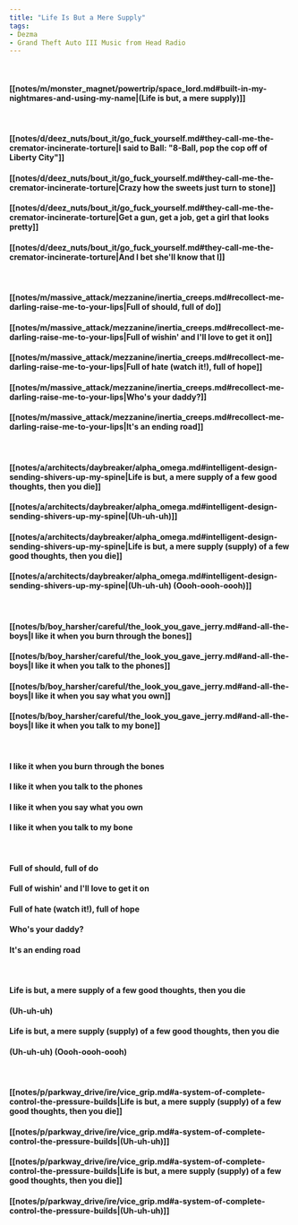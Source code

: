 ```yaml
---
title: "Life Is But a Mere Supply"
tags:
- Dezma
- Grand Theft Auto III Music from Head Radio
---
```

&nbsp;
#### [[notes/m/monster_magnet/powertrip/space_lord.md#built-in-my-nightmares-and-using-my-name|(Life is but, a mere supply)]]
&nbsp;
#### [[notes/d/deez_nuts/bout_it/go_fuck_yourself.md#they-call-me-the-cremator-incinerate-torture|I said to Ball: "8-Ball, pop the cop off of Liberty City"]]
#### [[notes/d/deez_nuts/bout_it/go_fuck_yourself.md#they-call-me-the-cremator-incinerate-torture|Crazy how the sweets just turn to stone]]
#### [[notes/d/deez_nuts/bout_it/go_fuck_yourself.md#they-call-me-the-cremator-incinerate-torture|Get a gun, get a job, get a girl that looks pretty]]
#### [[notes/d/deez_nuts/bout_it/go_fuck_yourself.md#they-call-me-the-cremator-incinerate-torture|And I bet she'll know that I]]
&nbsp;
#### [[notes/m/massive_attack/mezzanine/inertia_creeps.md#recollect-me-darling-raise-me-to-your-lips|Full of should, full of do]]
#### [[notes/m/massive_attack/mezzanine/inertia_creeps.md#recollect-me-darling-raise-me-to-your-lips|Full of wishin' and I'll love to get it on]]
#### [[notes/m/massive_attack/mezzanine/inertia_creeps.md#recollect-me-darling-raise-me-to-your-lips|Full of hate (watch it!), full of hope]]
#### [[notes/m/massive_attack/mezzanine/inertia_creeps.md#recollect-me-darling-raise-me-to-your-lips|Who's your daddy?]]
#### [[notes/m/massive_attack/mezzanine/inertia_creeps.md#recollect-me-darling-raise-me-to-your-lips|It's an ending road]]
&nbsp;
#### [[notes/a/architects/daybreaker/alpha_omega.md#intelligent-design-sending-shivers-up-my-spine|Life is but, a mere supply of a few good thoughts, then you die]]
#### [[notes/a/architects/daybreaker/alpha_omega.md#intelligent-design-sending-shivers-up-my-spine|(Uh-uh-uh)]]
#### [[notes/a/architects/daybreaker/alpha_omega.md#intelligent-design-sending-shivers-up-my-spine|Life is but, a mere supply (supply) of a few good thoughts, then you die]]
#### [[notes/a/architects/daybreaker/alpha_omega.md#intelligent-design-sending-shivers-up-my-spine|(Uh-uh-uh) (Oooh-oooh-oooh)]]
&nbsp;
#### [[notes/b/boy_harsher/careful/the_look_you_gave_jerry.md#and-all-the-boys|I like it when you burn through the bones]]
#### [[notes/b/boy_harsher/careful/the_look_you_gave_jerry.md#and-all-the-boys|I like it when you talk to the phones]]
#### [[notes/b/boy_harsher/careful/the_look_you_gave_jerry.md#and-all-the-boys|I like it when you say what you own]]
#### [[notes/b/boy_harsher/careful/the_look_you_gave_jerry.md#and-all-the-boys|I like it when you talk to my bone]]
&nbsp;
#### I like it when you burn through the bones
#### I like it when you talk to the phones
#### I like it when you say what you own
#### I like it when you talk to my bone
&nbsp;
#### Full of should, full of do
#### Full of wishin' and I'll love to get it on
#### Full of hate (watch it!), full of hope
#### Who's your daddy?
#### It's an ending road
&nbsp;
#### Life is but, a mere supply of a few good thoughts, then you die
#### (Uh-uh-uh)
#### Life is but, a mere supply (supply) of a few good thoughts, then you die
#### (Uh-uh-uh) (Oooh-oooh-oooh)
&nbsp;
#### [[notes/p/parkway_drive/ire/vice_grip.md#a-system-of-complete-control-the-pressure-builds|Life is but, a mere supply (supply) of a few good thoughts, then you die]]
#### [[notes/p/parkway_drive/ire/vice_grip.md#a-system-of-complete-control-the-pressure-builds|(Uh-uh-uh)]]
#### [[notes/p/parkway_drive/ire/vice_grip.md#a-system-of-complete-control-the-pressure-builds|Life is but, a mere supply (supply) of a few good thoughts, then you die]]
#### [[notes/p/parkway_drive/ire/vice_grip.md#a-system-of-complete-control-the-pressure-builds|(Uh-uh-uh)]]
